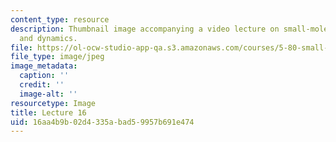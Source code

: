 ```yaml
---
content_type: resource
description: Thumbnail image accompanying a video lecture on small-molecule spectroscopy
  and dynamics.
file: https://ol-ocw-studio-app-qa.s3.amazonaws.com/courses/5-80-small-molecule-spectroscopy-and-dynamics-fall-2008/16aa4b9b02d4335abad59957b691e474_mit5_80f08lec16_th.jpg
file_type: image/jpeg
image_metadata:
  caption: ''
  credit: ''
  image-alt: ''
resourcetype: Image
title: Lecture 16
uid: 16aa4b9b-02d4-335a-bad5-9957b691e474
---
```

